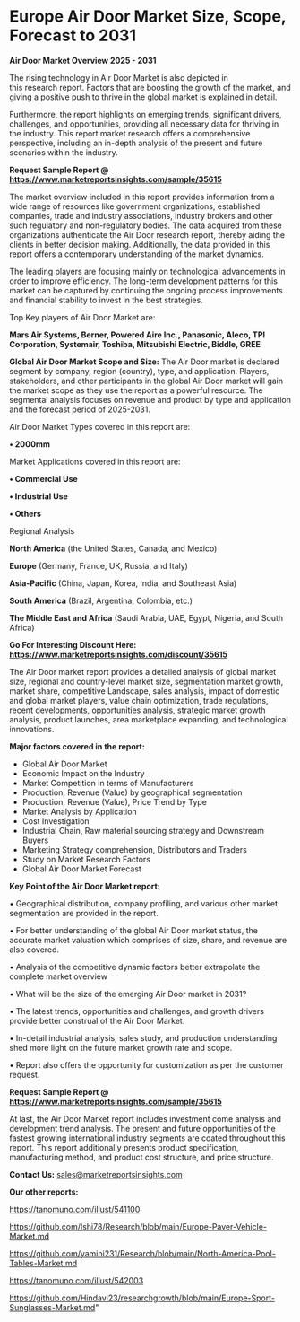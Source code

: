 # Europe Air Door Market Size, Scope, Forecast to 2031

<Strong> Air Door Market Overview 2025 - 2031</strong>

The rising technology in Air Door Market is also depicted in this research report. Factors that are boosting the growth of the market, and giving a positive push to thrive in the global market is explained in detail.

Furthermore, the report highlights on emerging trends, significant drivers, challenges, and opportunities, providing all necessary data for thriving in the industry. This report market research offers a comprehensive perspective, including an in-depth analysis of the present and future scenarios within the industry.

<strong>Request Sample Report @ <a href=https://www.marketreportsinsights.com/sample/35615>https://www.marketreportsinsights.com/sample/35615</a></strong>

The market overview included in this report provides information from a wide range of resources like government organizations, established companies, trade and industry associations, industry brokers and other such regulatory and non-regulatory bodies. The data acquired from these organizations authenticate the Air Door research report, thereby aiding the clients in better decision making. Additionally, the data provided in this report offers a contemporary understanding of the market dynamics.

The leading players are focusing mainly on technological advancements in order to improve efficiency. The long-term development patterns for this market can be captured by continuing the ongoing process improvements and financial stability to invest in the best strategies.

Top Key players of Air Door Market are:

<strong>Mars Air Systems, Berner, Powered Aire Inc., Panasonic, Aleco, TPI Corporation, Systemair, Toshiba, Mitsubishi Electric, Biddle, GREE</strong>

<strong><b>Global Air Door Market Scope and Size:</b></strong>
The Air Door market is declared segment by company, region (country), type, and application. Players, stakeholders, and other participants in the global Air Door market will gain the market scope as they use the report as a powerful resource. The segmental analysis focuses on revenue and product by type and application and the forecast period of 2025-2031.

Air Door Market Types covered in this report are:

<strong>•  2000mm</strong>

Market Applications covered in this report are:

<strong>•  Commercial Use

•  Industrial Use

•  Others</strong> 

Regional Analysis

<strong>North America</strong> (the United States, Canada, and Mexico)

<strong>Europe</strong> (Germany, France, UK, Russia, and Italy)

<strong>Asia-Pacific</strong> (China, Japan, Korea, India, and Southeast Asia)

<strong>South America</strong> (Brazil, Argentina, Colombia, etc.)

<strong>The Middle East and Africa</strong> (Saudi Arabia, UAE, Egypt, Nigeria, and South Africa)

<strong>Go For Interesting Discount Here: <a href=https://www.marketreportsinsights.com/discount/35615>https://www.marketreportsinsights.com/discount/35615</a></strong>

The Air Door market report provides a detailed analysis of global market size, regional and country-level market size, segmentation market growth, market share, competitive Landscape, sales analysis, impact of domestic and global market players, value chain optimization, trade regulations, recent developments, opportunities analysis, strategic market growth analysis, product launches, area marketplace expanding, and technological innovations.

<strong><b>Major factors covered in the report:</b></strong>
<ul>
  <li>Global Air Door Market </li>
  <li>Economic Impact on the Industry</li>
  <li>Market Competition in terms of Manufacturers</li>
  <li>Production, Revenue (Value) by geographical segmentation</li>
  <li>Production, Revenue (Value), Price Trend by Type</li>
  <li>Market Analysis by Application</li>
  <li>Cost Investigation</li>
  <li>Industrial Chain, Raw material sourcing strategy and Downstream Buyers</li>
  <li>Marketing Strategy comprehension, Distributors and Traders</li>
  <li>Study on Market Research Factors</li>
  <li>Global Air Door Market Forecast</li>
</ul>

<strong><b>Key Point of the Air Door Market report:</b></strong>

• Geographical distribution, company profiling, and various other market segmentation are provided in the report.

• For better understanding of the global Air Door market status, the accurate market valuation which comprises of size, share, and revenue are also covered.

• Analysis of the competitive dynamic factors better extrapolate the complete market overview

• What will be the size of the emerging Air Door market in 2031?

• The latest trends, opportunities and challenges, and growth drivers provide better construal of the Air Door Market.

• In-detail industrial analysis, sales study, and production understanding shed more light on the future market growth rate and scope.

• Report also offers the opportunity for customization as per the customer request.

<strong>Request Sample Report @ <a href=https://www.marketreportsinsights.com/sample/35615>https://www.marketreportsinsights.com/sample/35615</a></strong>

At last, the Air Door Market report includes investment come analysis and development trend analysis. The present and future opportunities of the fastest growing international industry segments are coated throughout this report. This report additionally presents product specification, manufacturing method, and product cost structure, and price structure.

<strong>Contact Us:</strong>
sales@marketreportsinsights.com

<strong>Our other reports:</strong>

<a href=https://tanomuno.com/illust/541100>https://tanomuno.com/illust/541100</a>

<a href=https://github.com/Ishi78/Research/blob/main/Europe-Paver-Vehicle-Market.md>https://github.com/Ishi78/Research/blob/main/Europe-Paver-Vehicle-Market.md</a>

<a href=https://github.com/yamini231/Research/blob/main/North-America-Pool-Tables-Market.md>https://github.com/yamini231/Research/blob/main/North-America-Pool-Tables-Market.md</a>

<a href=https://tanomuno.com/illust/542003>https://tanomuno.com/illust/542003</a>

<a href=https://github.com/Hindavi23/researchgrowth/blob/main/Europe-Sport-Sunglasses-Market.md>https://github.com/Hindavi23/researchgrowth/blob/main/Europe-Sport-Sunglasses-Market.md</a>"
